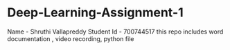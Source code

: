 # Deep-Learning-Assignment-1
Name - Shruthi Vallapreddy 
Student Id - 700744517
this repo includes word documentation , video recording, python file
